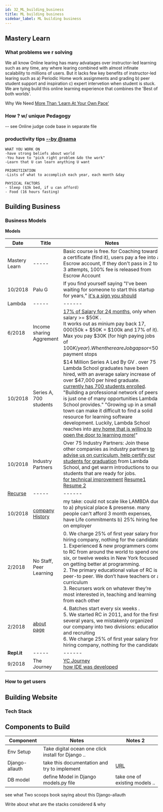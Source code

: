 ```yaml
---
id: 32_ML_building_business
title: ML building business
sidebar_label: ML building business
---
```


## Mastery Learn

### What problems we r solving
We all know Online learing has many advatages over instructor-led learning such as any time, any where learing combined with almost infinate scalability to millions of users. But it lacks few key benefits of instructor-led learing such as a) Periodic Home work assignments and grading b) peer student support and inspiration c) expert intervetion when student is stuck. We are tying build this online learning experience that combines the 'Best of both worlds'.

Why We Need [More Than ‘Learn At Your Own Pace’](https://blog.brainstation.io/why-we-need-more-than-learn-at-your-own-pace/)

### How ? w/ unique Pedagogy

 -- see Online judge code base in separate file 

###  productivity tips [--by @sama](http://blog.samaltman.com/productivity)

```
WHAT YOU WORK ON
-have strong beliefs about world
-You have to "pick right problem &do the work"
-Learn that U can learn anything U want

PRIORITIZATION
-Lists of what to accomplish each year, each month &day

PHYSICAL FACTORS
- Sleep ($3k bed, if u can afford)
- Food (16 hours fasting)
```
## Building Business

### Business Models

**Models**


| Date | Title | Notes |
| ------- | -----| ----  | 
| Mastery Learn  | -----| Basic course is free. for Coaching towards a certificate (find it), users pay a fee into a Escrow account, If they don't pass in 2 to 3 attempts, 100% fee is released from Escrow Account  | 
| 10/2018 | Palu G | If you find yourself saying "I've been waiting for someone to start this startup for years," [it's a sign you should](https://twitter.com/paulg/status/1045661902364389381)| 
| Lambda  | -----| ------  | 
| 6/2018 | Income sharing Aggrement | [17% of Salary for 24 months](https://www.youtube.com/watch?v=IGh5-g4KR1Q), only when salary >= $50K . <br/>It works out as minium pay back $17,000 ($50k + $50K = $100k and 17% of it). Max you pay $30K (for high paying jobs of $100K/year). When there are Job gaps or <$50k payment stops | 
| 10/2018 | Series A, 700 students| $14 Million Series A Led By GV . over 75 Lambda School graduates have been hired, with an average salary increase of over $47,000 per hired graduate. [currently has 700 students enrolled](https://lambdaschool.com/blog/lambda-school-announces-14-million-series-a-led-by-gv/). <br/> "Building a professional network of peers is just one of many opportunities Lambda School provides." "Growing up in a small town can make it difficult to find a solid resource for learning software development. Luckily, Lambda School reaches into [any home that is willing to open the door to learning more!](https://lambdaschool.com/students/)" |
| 10/2018 |Industry Partners | Over 75 Industry Partners: Join these other companies as industry partners [to advise us on curriculum, help certify our students for graduation](https://lambdaschool.com/partners/) from Lambda School, and get warm introductions to our students that are ready for jobs. <br/> [for technical improvement](https://lambdaschool.com/alumni/profile/?id=rec9gmHkvk7u8LeYX) [Resume1](https://dl.airtable.com/CeHfLF2MR0yOYmP5KMuo_TeresaStroutFullStackDeveloper%204.21.pdf) [Resume 2](https://lambdaschool.com/alumni/profile/?id=recobbhsY7SdnyifJ) |
| [Recurse](https://www.recurse.com/blog/131-join-rc-and-help-grow-a-new-kind-of-business-and-community)   | -----| ------  | 
| 10/2018 | [company History](https://www.recurse.com/manual#sec-history)| my take: could not scale like LAMBDA due to a) physical place & presense. many people can't afford 3 month expenses, have Life commitments b) 25% hiring fee on employer|
| 2/2018 | No Staff, Peer Learning | 0. We charge 25% of first year salary from hiring company, nothing for the candidate <br/> 1. Experienced & new programmers come to RC from around the world to spend one, six, or twelve weeks in New York focused on getting better at programming. <br/>2. The primary educational value of RC is peer-to peer. We don’t have teachers or a curriculum <br/>3. Recursers work on whatever they’re most interested in, teaching and learning from each other |
| 2/2018 | [about page](https://www.recurse.com/about)  | 4. Batches start every six weeks . <br/> 5. We started RC in 2011, and for the first several years, we mistakenly organized our company into two divisions: education and recruiting <br/> 6. We charge 25% of first year salary from hiring company, nothing for the candidate  |
| **Repl.it**  | -----| ------  |
| 9/2018| The Journey | [YC Journey](https://repl.it/site/blog/yc) <br/> [ how IDE was developed](https://repl.it/site/blog/ide) | 


### How to get users

## Building Website

### Tech Stack

## Components to Build
| Component | Notes | Notes 2 |
| -------   | ----- | ----    | 
| Env Setup | Take digital ocean one click install for Django .. |   |
| Django-allauth | take this documentation and try to implement  | [URL](http://django-allauth.readthedocs.io/en/latest/installation.html) |
| DB model | define Model in Django models.py file | take one of existing models .. |


see what Two scoops book saying about this Django-allauth

Write about what are the stacks considered & why



